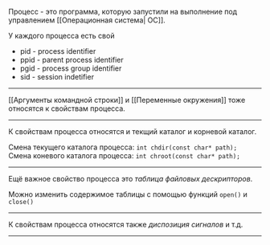 Процесс - это программа, которую запустили на выполнение под управлением  [[Операционная система| ОС]].

У каждого процесса есть свой 
- pid - process identifier
- ppid - parent process identifier
- pgid - process group identifier
- sid - session indetifier
---
[[Аргументы командной строки]] и [[Переменные окружения]] тоже относятся к свойствам процесса.

---
К свойствам процесса относятся и текщий каталог и корневой каталог.

 Смена текущего каталога процесса:
 `int chdir(const char* path);`
  Смена коневого каталога процесса:
  `int chroot(const char* path);`
  
---
Ещё важное свойство процесса это *таблица файловых дескрипторов*.

Можно изменить содержимое таблицы с помощью функций `open()` и `close()`

---
К свойствам процесса относятся также *диспозиция сигналов* и т.д.

---

